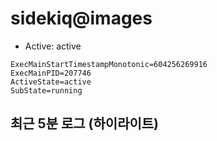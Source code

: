 # sidekiq@images

- Active: active
```
ExecMainStartTimestampMonotonic=604256269916
ExecMainPID=207746
ActiveState=active
SubState=running
```

## 최근 5분 로그 (하이라이트)
```

```
